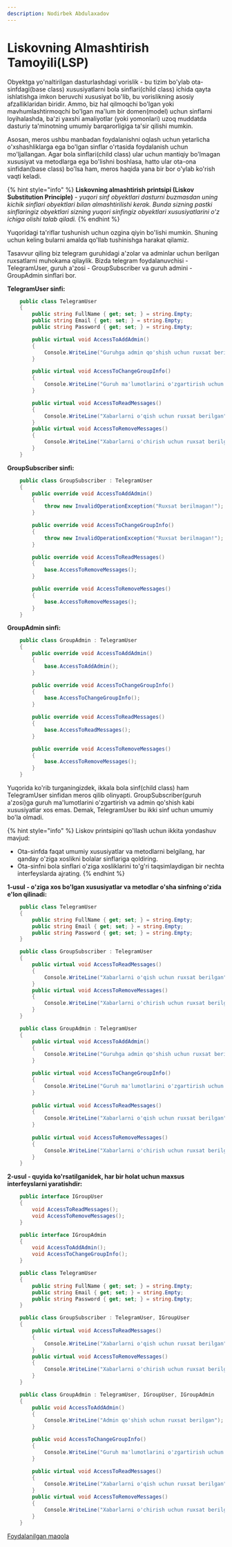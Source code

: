 ```yaml
---
description: Nodirbek Abdulaxadov
---
```


# Liskovning Almashtirish Tamoyili\(LSP\)

Obyektga yo'naltirilgan dasturlashdagi vorislik - bu tizim bo'ylab ota-sinfdagi(base class) xususiyatlarni bola sinflari(child class) ichida qayta ishlatishga imkon beruvchi xususiyat bo'lib, bu vorislikning asosiy afzalliklaridan biridir. Ammo, biz hal qilmoqchi bo'lgan yoki mavhumlashtirmoqchi bo'lgan ma'lum bir domen(model) uchun sinflarni loyihalashda, ba'zi yaxshi amaliyotlar (yoki yomonlari) uzoq muddatda dasturiy ta'minotning umumiy barqarorligiga ta'sir qilishi mumkin.

Asosan, meros ushbu manbadan foydalanishni oqlash uchun yetarlicha o'xshashliklarga ega bo'lgan sinflar o'rtasida foydalanish uchun mo'ljallangan. Agar bola sinflari(child class) ular uchun mantiqiy bo'lmagan xususiyat va metodlarga ega bo'lishni boshlasa, hatto ular ota-ona sinfidan(base class) bo'lsa ham, meros haqida yana bir bor o'ylab ko'rish vaqti keladi.

{% hint style="info" %}
**Liskovning almashtirish printsipi (Liskov Substitution Principle)** - _yuqori sinf obyektlari dasturni buzmasdan uning kichik sinflari obyektlari bilan almashtirilishi kerak. Bunda sizning pastki sinflaringiz obyektlari sizning yuqori sinfingiz obyektlari xususiyatlarini o'z ichiga olishi talab qiladi._
{% endhint %}

Yuqoridagi ta'riflar tushunish uchun ozgina qiyin bo'lishi mumkin. Shuning uchun keling bularni amalda qo'llab tushinishga harakat qilamiz.

Tasavvur qiling biz telegram guruhidagi a'zolar va adminlar uchun berilgan ruxsatlarni muhokama qilaylik. Bizda telegram foydalanuvchisi - TelegramUser, guruh a'zosi - GroupSubscriber va guruh admini - GroupAdmin sinflari bor.

**TelegramUser sinfi:**

```csharp
    public class TelegramUser
    {
        public string FullName { get; set; } = string.Empty;
        public string Email { get; set; } = string.Empty;
        public string Password { get; set; } = string.Empty;

        public virtual void AccessToAddAdmin()
        {
            Console.WriteLine("Guruhga admin qo'shish uchun ruxsat berilgan");
        }

        public virtual void AccessToChangeGroupInfo()
        {
            Console.WriteLine("Guruh ma'lumotlarini o'zgartirish uchun ruxsat berilgan");
        }

        public virtual void AccessToReadMessages()
        {
            Console.WriteLine("Xabarlarni o'qish uchun ruxsat berilgan");
        }
        public virtual void AccessToRemoveMessages()
        {
            Console.WriteLine("Xabarlarni o'chirish uchun ruxsat berilgan");
        }
    }
```

**GroupSubscriber sinfi:**

```csharp
    public class GroupSubscriber : TelegramUser
    {
        public override void AccessToAddAdmin()
        {
            throw new InvalidOperationException("Ruxsat berilmagan!");
        }

        public override void AccessToChangeGroupInfo()
        {
            throw new InvalidOperationException("Ruxsat berilmagan!");
        }

        public override void AccessToReadMessages()
        {
            base.AccessToRemoveMessages();
        }

        public override void AccessToRemoveMessages()
        {
            base.AccessToRemoveMessages();
        }
    }
```

**GroupAdmin sinfi:**

```csharp
    public class GroupAdmin : TelegramUser
    {
        public override void AccessToAddAdmin()
        {
            base.AccessToAddAdmin();
        }

        public override void AccessToChangeGroupInfo()
        {
            base.AccessToChangeGroupInfo();
        }

        public override void AccessToReadMessages()
        {
            base.AccessToReadMessages();
        }

        public override void AccessToRemoveMessages()
        {
            base.AccessToRemoveMessages();
        }
    }
```

Yuqorida ko'rib turganingizdek, ikkala bola sinf(child class) ham TelegramUser sinfidan meros qilib olinyapti. GroupSubscriber(guruh a'zosi)ga guruh ma'lumotlarini o'zgartirish va admin qo'shish kabi xususiyatlar xos emas. Demak, TelegramUser bu ikki sinf uchun umumiy bo'la olmadi.


{% hint style="info" %}
Liskov printsipini qo'llash uchun ikkita yondashuv mavjud:

* Ota-sinfda faqat umumiy xususiyatlar va metodlarni belgilang, har qanday o'ziga xoslikni bolalar sinflariga qoldiring.
* Ota-sinfni bola sinflari o'ziga xosliklarini to'g'ri taqsimlaydigan bir nechta interfeyslarda  ajrating.
{% endhint %}

**1-usul - o'ziga xos bo'lgan xususiyatlar va metodlar o'sha sinfning o'zida e'lon qilinadi:**

```csharp
    public class TelegramUser
    {
        public string FullName { get; set; } = string.Empty;
        public string Email { get; set; } = string.Empty;
        public string Password { get; set; } = string.Empty;
    }

    public class GroupSubscriber : TelegramUser
    {
        public virtual void AccessToReadMessages()
        {
            Console.WriteLine("Xabarlarni o'qish uchun ruxsat berilgan");
        }
        public virtual void AccessToRemoveMessages()
        {
            Console.WriteLine("Xabarlarni o'chirish uchun ruxsat berilgan");
        }
    }

    public class GroupAdmin : TelegramUser
    {        
        public virtual void AccessToAddAdmin()
        {
            Console.WriteLine("Guruhga admin qo'shish uchun ruxsat berilgan");
        }

        public virtual void AccessToChangeGroupInfo()
        {
            Console.WriteLine("Guruh ma'lumotlarini o'zgartirish uchun ruxsat berilgan");
        }
        
        public virtual void AccessToReadMessages()
        {
            Console.WriteLine("Xabarlarni o'qish uchun ruxsat berilgan");
        }
        
        public virtual void AccessToRemoveMessages()
        {
            Console.WriteLine("Xabarlarni o'chirish uchun ruxsat berilgan");
        }
    }
```

**2-usul - quyida ko'rsatilganidek, har bir holat uchun maxsus interfeyslarni yaratishdir:**

```csharp
    public interface IGroupUser
    {
        void AccessToReadMessages();
        void AccessToRemoveMessages();
    }

    public interface IGroupAdmin
    {
        void AccessToAddAdmin();
        void AccessToChangeGroupInfo();
    }

    public class TelegramUser
    {
        public string FullName { get; set; } = string.Empty;
        public string Email { get; set; } = string.Empty;
        public string Password { get; set; } = string.Empty;
    }

    public class GroupSubscriber : TelegramUser, IGroupUser
    {
        public virtual void AccessToReadMessages()
        {
            Console.WriteLine("Xabarlarni o'qish uchun ruxsat berilgan");
        }
        public virtual void AccessToRemoveMessages()
        {
            Console.WriteLine("Xabarlarni o'chirish uchun ruxsat berilgan");
        }
    }

    public class GroupAdmin : TelegramUser, IGroupUser, IGroupAdmin
    {
        public void AccessToAddAdmin()
        {
            Console.WriteLine("Admin qo'shish uchun ruxsat berilgan");
        }

        public void AccessToChangeGroupInfo()
        {
            Console.WriteLine("Guruh ma'lumotlarini o'zgartirish uchun ruxsat berilgan");
        }

        public virtual void AccessToReadMessages()
        {
            Console.WriteLine("Xabarlarni o'qish uchun ruxsat berilgan");
        }
        public virtual void AccessToRemoveMessages()
        {
            Console.WriteLine("Xabarlarni o'chirish uchun ruxsat berilgan");
        }
    }
```


[Foydalanilgan maqola](https://medium.com/@alexandre.malavasi/liskov-substitution-principle-in-c-1f4bdff2b92f)
